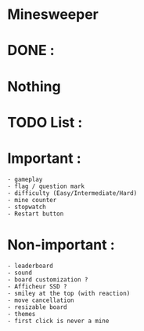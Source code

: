 # Minesweeper

# DONE :
# Nothing

# TODO List :
  # Important :
    - gameplay
    - flag / question mark
    - difficulty (Easy/Intermediate/Hard)
    - mine counter
    - stopwatch
    - Restart button
  # Non-important :
    - leaderboard
    - sound
    - board customization ?
    - Afficheur SSD ?
    - smiley at the top (with reaction)
    - move cancellation
    - resizable board
    - themes
    - first click is never a mine